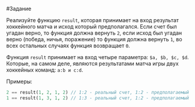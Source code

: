 #Задание

Реализуйте функцию `result`, которая принимает на вход результат хоккейного матча и исход который предполагался. Если счет был угадан верно, то функция должна вернуть `2`, если исход был угадан верно (победа, ничья, поражение) то функция должна вернуть `1`, во всех остальных случаях функция возвращает `0`.

Функция `result` принимает на вход четыре параметра: `$a, $b, $c, $d`. Которые, на самом деле, являются результатами матча игры двух хоккейных команд: `a:b и c:d`.

Примеры:
```php
2 == result(1, 2, 1, 2) // 1:2 - реальный счет, 1:2 - предполагаемый
1 == result(1, 3, 1, 2) // 1:3 - реальный счет, 1:2 - предполагаемый
```

